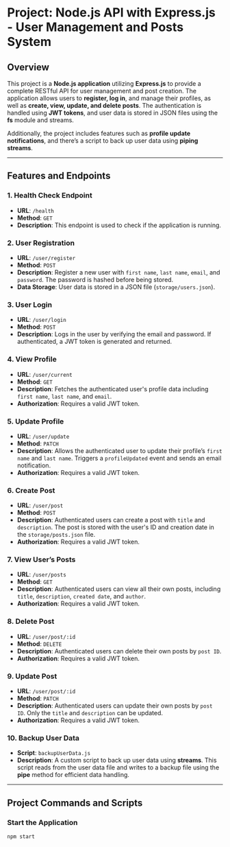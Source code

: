 # Project: Node.js API with Express.js - User Management and Posts System

## Overview

This project is a **Node.js application** utilizing **Express.js** to provide a complete RESTful API for user management
and post creation. The application allows users to **register, log in**, and manage their profiles, as well as **create,
view, update, and delete posts**. The authentication is handled using **JWT tokens**, and user data is stored in JSON
files using the **fs** module and streams.

Additionally, the project includes features such as **profile update notifications**, and there’s a script to back up
user data using **piping streams**.

---

## Features and Endpoints

### 1. **Health Check Endpoint**

- **URL**: `/health`
- **Method**: `GET`
- **Description**: This endpoint is used to check if the application is running.

### 2. **User Registration**

- **URL**: `/user/register`
- **Method**: `POST`
- **Description**: Register a new user with `first name`, `last name`, `email`, and `password`. The password is hashed
  before being stored.
- **Data Storage**: User data is stored in a JSON file (`storage/users.json`).

### 3. **User Login**

- **URL**: `/user/login`
- **Method**: `POST`
- **Description**: Logs in the user by verifying the email and password. If authenticated, a JWT token is generated and
  returned.

### 4. **View Profile**

- **URL**: `/user/current`
- **Method**: `GET`
- **Description**: Fetches the authenticated user's profile data including `first name`, `last name`, and `email`.
- **Authorization**: Requires a valid JWT token.

### 5. **Update Profile**

- **URL**: `/user/update`
- **Method**: `PATCH`
- **Description**: Allows the authenticated user to update their profile’s `first name` and `last name`. Triggers
  a `profileUpdated` event and sends an email notification.
- **Authorization**: Requires a valid JWT token.

### 6. **Create Post**

- **URL**: `/user/post`
- **Method**: `POST`
- **Description**: Authenticated users can create a post with `title` and `description`. The post is stored with the
  user's ID and creation date in the `storage/posts.json` file.
- **Authorization**: Requires a valid JWT token.

### 7. **View User’s Posts**

- **URL**: `/user/posts`
- **Method**: `GET`
- **Description**: Authenticated users can view all their own posts, including `title`, `description`, `created date`,
  and `author`.
- **Authorization**: Requires a valid JWT token.

### 8. **Delete Post**

- **URL**: `/user/post/:id`
- **Method**: `DELETE`
- **Description**: Authenticated users can delete their own posts by `post ID`.
- **Authorization**: Requires a valid JWT token.

### 9. **Update Post**

- **URL**: `/user/post/:id`
- **Method**: `PATCH`
- **Description**: Authenticated users can update their own posts by `post ID`. Only the `title` and `description` can
  be updated.
- **Authorization**: Requires a valid JWT token.

### 10. **Backup User Data**

- **Script**: `backupUserData.js`
- **Description**: A custom script to back up user data using **streams**. This script reads from the user data file and
  writes to a backup file using the **pipe** method for efficient data handling.

---

## Project Commands and Scripts

### Start the Application

```bash
npm start
